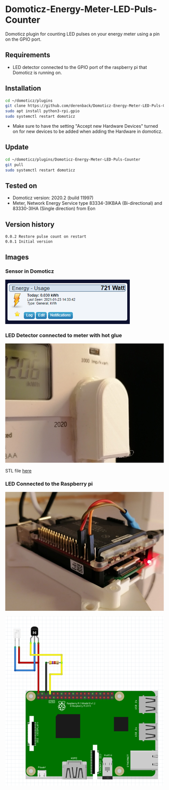 # Domoticz-Energy-Meter-LED-Puls-Counter
Domoticz plugin for counting LED pulses on your energy meter using a pin on the GPIO port.

## Requirements
- LED detector connected to the GPIO port of the raspberry pi that Domoticz is running on.

## Installation
```bash
cd ~/domoticz/plugins
git clone https://github.com/derenback/Domoticz-Energy-Meter-LED-Puls-Counter.git
sudo apt install python3-rpi.gpio
sudo systemctl restart domoticz
```
- Make sure to have the setting "Accept new Hardware Devices" turned on for new devices to be added when adding the Hardware in domoticz.

## Update
```bash
cd ~/domoticz/plugins/Domoticz-Energy-Meter-LED-Puls-Counter
git pull
sudo systemctl restart domoticz
```

## Tested on
- Domoticz version: 2020.2 (build 11997)
- Meter, Network Energy Service type 83334-3IKBAA (Bi-directional) and 83330-3IHA (Single direction) from Eon

## Version history
    0.0.2 Restore pulse count on restart
    0.0.1 Initial version

## Images

### Sensor in Domoticz

![Sensor](Images/Sensor.png)

### LED Detector connected to meter with hot glue

![LEDDetector](Images/LEDDetector.jpg)

STL file [here](STL/LEDDetectorHead.stl)

### LED Connected to the Raspberry pi

![LEDDetector](Images/PIConnection.jpg)

![LEDDetector](Images/PIConnection2.png)






